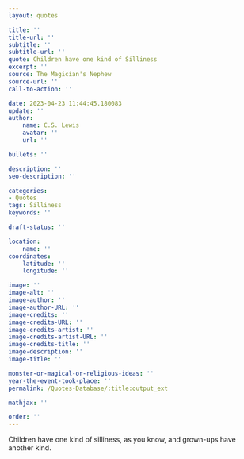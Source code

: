 ```yaml
---
layout: quotes

title: ''
title-url: ''
subtitle: ''
subtitle-url: ''
quote: Children have one kind of Silliness
excerpt: ''
source: The Magician's Nephew
source-url: ''
call-to-action: ''

date: 2023-04-23 11:44:45.180083
update: ''
author:
    name: C.S. Lewis
    avatar: ''
    url: ''

bullets: ''

description: ''
seo-description: ''

categories:
- Quotes
tags: Silliness
keywords: ''

draft-status: ''

location:
    name: ''
coordinates:
    latitude: ''
    longitude: ''

image: ''
image-alt: ''
image-author: ''
image-author-URL: ''
image-credits: ''
image-credits-URL: ''
image-credits-artist: ''
image-credits-artist-URL: ''
image-credits-title: ''
image-description: ''
image-title: ''

monster-or-magical-or-religious-ideas: ''
year-the-event-took-place: ''
permalink: /Quotes-Database/:title:output_ext

mathjax: ''

order: ''
---
```

Children have one kind of silliness, as you know, and grown-ups have another kind.